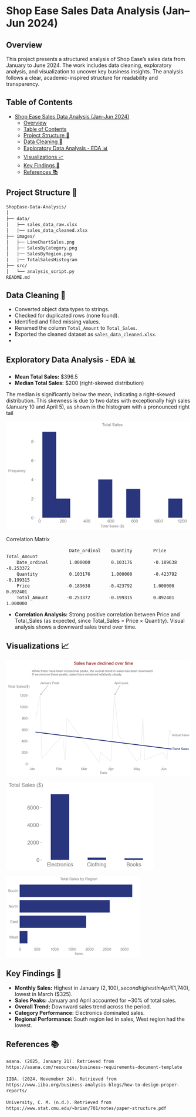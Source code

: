 # Shop Ease Sales Data Analysis (Jan–Jun 2024)
## Overview
This project presents a structured analysis of Shop Ease’s sales data from January to June 2024. The work includes data cleaning, exploratory analysis, and visualization to uncover key business insights. 
The analysis follows a clear, academic-inspired structure for readability and transparency.


## Table of Contents
- [Shop Ease Sales Data Analysis (Jan–Jun 2024)](#shop-ease-sales-data-analysis-janjun-2024)
  - [Overview](#overview)
  - [Table of Contents](#table-of-contents)
  - [Project Structure 📁](#project-structure-)
  - [Data Cleaning 🧹](#data-cleaning-)
  - [Exploratory Data Analysis - EDA 📊](#exploratory-data-analysis---eda-)
  - [Visualizations 📈](#visualizations-)
  - [Key Findings 🔑](#key-findings-)
  - [References 📚](#references-)



## Project Structure 📁

```text
ShopEase-Data-Analysis/
│
├── data/
│   ├── sales_data_raw.xlsx
│   |── sales_data_cleaned.xlsx
├── images/
│   ├── LineChartSales.png
│   ├── SalesByCategory.png
│   |── SalesByRegion.png
|   |── TotalSalesHistogram
├── src/
│   └── analysis_script.py
README.md
```

## Data Cleaning 🧹

- Converted object data types to strings.
- Checked for duplicated rows (none found).
- Identified and filled missing values.
- Renamed the column `Total_Amount` to `Total_Sales`.
- Exported the cleaned dataset as `sales_data_cleaned.xlsx`.
- 
## Exploratory Data Analysis - EDA 📊

- **Mean Total Sales:** $396.5
- **Median Total Sales:** $200 (right-skewed distribution)
  
The median is significantly below the mean, indicating a right-skewed distribution. This skewness is due to two dates with exceptionally high sales (January 10 and April 5), as shown in the histogram with a pronounced right tail

![Total Sales Histogram](images/TotalSalesHistogram.png)

Correlation Matrix
```text
	                    Date_ordinal 	Quantity	    Price   	Total_Amount
	Date_ordinal	    1.000000	    0.103176	    -0.189638	-0.253372
	Quantity	        0.103176	    1.000000	    -0.423792	-0.199315
	Price	           -0.189638       -0.423792	    1.000000	0.892401
	Total_Amount	   -0.253372       -0.199315	    0.892401	1.000000

```
- **Correlation Analysis:** Strong positive correlation between Price and Total_Sales (as expected, since Total_Sales = Price × Quantity). Visual analysis shows a downward sales trend over time.
  


## Visualizations 📈
![Sales Trend](images/LineChartSales.png)


![Category Sales](images/SalesByCategory.png)


![Regional Performance](images/SalesByRegion.png)



## Key Findings 🔑
- **Monthly Sales:** Highest in January ($2,100), second highest in April ($1,740), lowest in March ($325).
- **Sales Peaks:** January and April accounted for ~30% of total sales.
- **Overall Trend:** Downward sales trend across the period.
- **Category Performance:** Electronics dominated sales.
- **Regional Performance:** South region led in sales, West region had the lowest.


## References 📚
```
asana. (2025, January 21). Retrieved from https://asana.com/resources/business-requirements-document-template

IIBA. (2024, Novemeber 24). Retrieved from https://www.iiba.org/business-analysis-blogs/how-to-design-proper-reports/

University, C. M. (n.d.). Retrieved from https://www.stat.cmu.edu/~brian/701/notes/paper-structure.pdf
```
